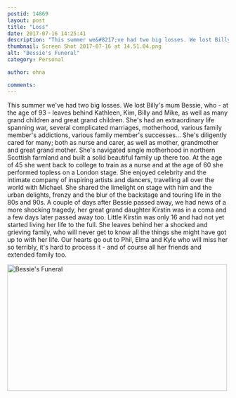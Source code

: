 ```yaml
---
postid: 14869
layout: post
title: "Loss"
date: 2017-07-16 14:25:41
description: "This summer we&#8217;ve had two big losses. We lost Billy&#8217;s mum Bessie, who - at the age of 93 - leaves behind Kathleen, Kim, Billy and Mike, as well as many grand children and great grand children. She&#8217;s had an&#8230;"
thumbnail: Screen Shot 2017-07-16 at 14.51.04.png
alt: "Bessie's Funeral"
category: Personal

author: ohna

comments:
---
```


<p>This summer we've had two big losses. We lost Billy's mum Bessie, who - at the age of 93 - leaves behind Kathleen, Kim, Billy and Mike, as well as many grand children and great grand children. She's had an extraordinary life spanning war, several complicated marriages, motherhood, various family member's addictions, various family member's successes... She's diligently cared for many; both as nurse and carer, as well as mother, grandmother and great grand mother. She's navigated single motherhood in northern Scottish farmland and built a solid beautiful family up there too. At the age of 45 she went back to college to train as a nurse and at the age of 60 she performed topless on a London stage. She enjoyed celebrity and the intimate company of inspiring artists and dancers, travelling all over the world with Michael. She shared the limelight on stage with him and the urban delights, frenzy and the blur of the backstage and touring life in the 80s and 90s. A couple of days after Bessie passed away, we had news of a more shocking tragedy, her great grand daughter Kirstin was in a coma and a few days later passed away too. Little Kirstin was only 16 and had not yet started living her life to the full. She leaves behind her a shocked and grieving family, who will never get to know all the things she might have got up to with her life. Our hearts go out to Phil, Elma and Kyle who will miss her so terribly, it's hard to process it - and of course all her friends and extended family too. </p>

<p><a href="{{ site.baseurl }}/assets_c/2017/07/Screen Shot 2017-07-16 at 14.51.04-1519.html" onclick="window.open('{{ site.baseurl }}/assets_c/2017/07/Screen Shot 2017-07-16 at 14.51.04-1519.html','popup','width=1790,height=1032,scrollbars=no,resizable=no,toolbar=no,directories=no,location=no,menubar=no,status=no,left=0,top=0'); return false"><img src="{{ site.baseurl }}/assets_c/2017/07/Screen Shot 2017-07-16 at 14.51.04-thumb-500x288-1519.png" width="500" height="288" alt="Bessie's Funeral" class="mt-image-none" style="" /></a></p>




